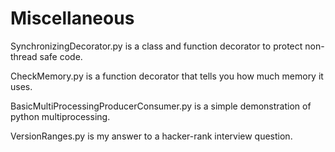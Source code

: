 # Miscellaneous

SynchronizingDecorator.py is a class and function decorator to protect non-thread safe code.

CheckMemory.py is a function decorator that tells you how much memory it uses.

BasicMultiProcessingProducerConsumer.py is a simple demonstration of python multiprocessing.

VersionRanges.py is my answer to a hacker-rank interview question.


